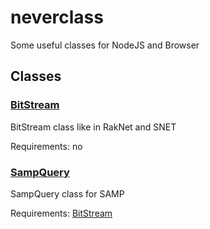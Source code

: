 # neverclass

Some useful classes for NodeJS and Browser

## Classes

### [BitStream](./bitstream.ts)

BitStream class like in RakNet and SNET

Requirements: no

### [SampQuery](./sampquery.ts)

SampQuery class for SAMP

Requirements: [BitStream](#bitstream)
